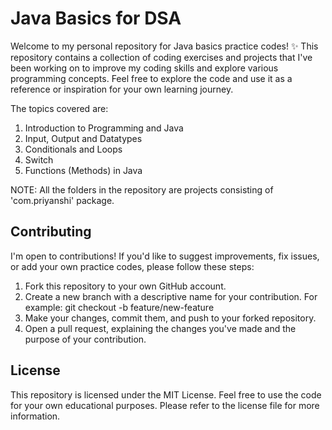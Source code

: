 # Java Basics for DSA
Welcome to my personal repository for Java basics practice codes! ✨ This repository contains a collection of coding exercises and projects that I've been working on to improve my coding skills and explore various programming concepts. Feel free to explore the code and use it as a reference or inspiration for your own learning journey.

The topics covered are:
1. Introduction to Programming and Java
2. Input, Output and Datatypes
3. Conditionals and Loops
4. Switch
5. Functions (Methods) in Java

NOTE: All the folders in the repository are projects consisting of 'com.priyanshi' package.

## Contributing
I'm open to contributions! If you'd like to suggest improvements, fix issues, or add your own practice codes, please follow these steps:
1. Fork this repository to your own GitHub account.
2. Create a new branch with a descriptive name for your contribution.
   For example: git checkout -b feature/new-feature
3. Make your changes, commit them, and push to your forked repository.
4. Open a pull request, explaining the changes you've made and the purpose of your contribution.

## License
This repository is licensed under the MIT License. Feel free to use the code for your own educational purposes. Please refer to the license file for more information.
